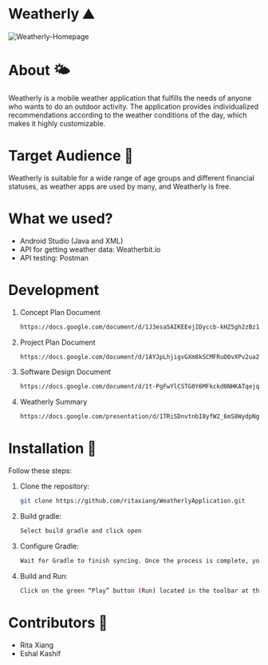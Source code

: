 # Weatherly ⛰️

![Weatherly-Homepage](https://github.com/ritaxiang/WeatherlyApplication/assets/85653616/c8f2e5fd-bc43-4b91-a5f3-53e626953e15)


# About 🌤️

Weatherly is a mobile weather application that fulfills the needs of anyone who wants to 
do an outdoor activity. The application provides individualized recommendations according to 
the weather conditions of the day, which makes it highly customizable.

# Target Audience 🌟

Weatherly is suitable for a wide range of age groups and different financial statuses, as weather apps are used by many, and Weatherly is free.

# What we used?

- Android Studio (Java and XML)
- API for getting weather data: Weatherbit.io
- API testing: Postman

# Development

1. Concept Plan Document
   ```bash
   https://docs.google.com/document/d/1J3esa5AIKEEejIDyccb-kHZ5gh2zBz1AiZbEXdGxmmM/edit
   
2. Project Plan Document
   ```bash
   https://docs.google.com/document/d/1AYJpLhjigvGXm8kSCMFRuO0vXPv2ua26E366PKFT4Ro/edit
3. Software Design Document
   ```bash
   https://docs.google.com/document/d/1t-PgFwYlCSTG0Y6MFkckd0NHKATqejqcJNxPaW0-KjY/edit
4. Weatherly Summary
   ```bash
   https://docs.google.com/presentation/d/1TRiSDnvtnbI8yfW2_6mS8WydpNgZRFqFOwy4oGBw1Aw/edit?usp=sharing

# Installation 🔧
Follow these steps:

1. Clone the repository:
     ```bash
   git clone https://github.com/ritaxiang/WeatherlyApplication.git
     
2. Build gradle:
     ```bash
   Select build gradle and click open
     
3. Configure Gradle:
     ```bash
    Wait for Gradle to finish syncing. Once the process is complete, you’ll see the “Build” tab at the bottom of the IDE
   
4. Build and Run:
     ```bash
   Click on the green “Play” button (Run) located in the toolbar at the top
   
# Contributors 🌊
- Rita Xiang
- Eshal Kashif


